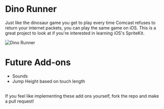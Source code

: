 # Dino Runner

Just like the dinosaur game you get to play every time Comcast refuses to return your internet packets, you can play the same game on iOS. This is a great project to look at if you're interested in learning iOS's SpriteKit.

![Dino Runner](https://s3.amazonaws.com/blog123videos/gameplay.gif)

# Future Add-ons
- Sounds<br>
- Jump Height based on touch length
<br>
If you feel like implementing these add ons yourself, fork the repo and make a pull request! 
